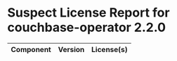 
Suspect License Report for couchbase-operator 2.2.0
===================================================

|Component|Version|License(s)|
| :--- | :--- | :--- |
